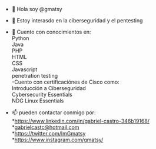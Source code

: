 - 👋 Hola soy @gmatsy
- 👀 Estoy interasdo en la ciberseguridad y el pentesting
- 🌱 Cuento con conocimientos en:<br>
  Python<br>
  Java<br>
  PHP<br>
  HTML<br>
  CSS<br>
  Javascript<br>
  penetration testing<br>
-Cuento con certificaciónes de Cisco como:<br>
  Introducción a Ciberseguridad<br>
  Cybersecurity Essentials<br>
  NDG Linux Essentials<br>

- 📫 pueden contactar conmigo por:<br>
*https://www.linkedin.com/in/gabriel-castro-346b19168/<br>
*gabrielcastc@hotmail.com<br>
*https://twitter.com/ImGmatsy <br>
*https://www.instagram.com/gmatsy/ <br>
<!---
gmatsy/gmatsy is a ✨ special ✨ repository because its `README.md` (this file) appears on your GitHub profile.
You can click the Preview link to take a look at your changes.
--->
